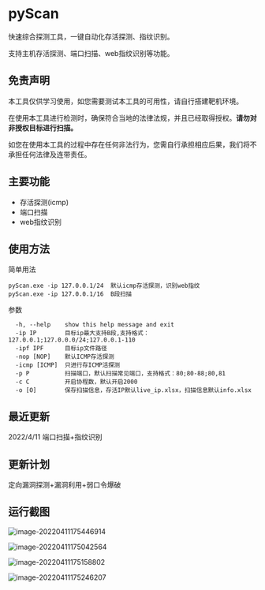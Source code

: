 # pyScan

快速综合探测工具，一键自动化存活探测、指纹识别。   

支持主机存活探测、端口扫描、web指纹识别等功能。

## 免责声明

本工具仅供学习使用，如您需要测试本工具的可用性，请自行搭建靶机环境。

在使用本工具进行检测时，确保符合当地的法律法规，并且已经取得授权。**请勿对非授权目标进行扫描。**

如您在使用本工具的过程中存在任何非法行为，您需自行承担相应后果，我们将不承担任何法律及连带责任。

## 主要功能

* 存活探测(icmp)
* 端口扫描
* web指纹识别

## 使用方法

简单用法

``` 
pyScan.exe -ip 127.0.0.1/24  默认icmp存活探测，识别web指纹
pyScan.exe -ip 127.0.0.1/16  B段扫描
```

参数

```
  -h, --help    show this help message and exit
  -ip IP        目标ip最大支持B段,支持格式：127.0.0.1;127.0.0.0/24;127.0.0.1-110
  -ipf IPF      目标ip文件路径
  -nop [NOP]    默认ICMP存活探测
  -icmp [ICMP]  只进行存ICMP活探测
  -p P          扫描端口，默认扫描常见端口，支持格式：80;80-88;80,81
  -c C          开启协程数，默认开启2000
  -o [O]        保存扫描信息，存活IP默认live_ip.xlsx，扫描信息默认info.xlsx
```



## 最近更新

2022/4/11 端口扫描+指纹识别 

## 更新计划

定向漏洞探测+漏洞利用+弱口令爆破

## 运行截图
![image-20220411175446914](https://user-images.githubusercontent.com/82521860/162714605-1178ef60-85b7-4e20-be97-a219a456a6f8.png)

![image-20220411175042564](https://user-images.githubusercontent.com/82521860/162714487-c7751c73-3124-4d2c-bc62-e1f7b7f9f3f2.png)

![image-20220411175158802](https://user-images.githubusercontent.com/82521860/162714661-85bdbcf0-1762-4bf0-bdbe-4aabfa459d91.png)

![image-20220411175246207](https://user-images.githubusercontent.com/82521860/162714746-2e9d41b7-88bd-4b63-84de-e712fb71a07e.png)

